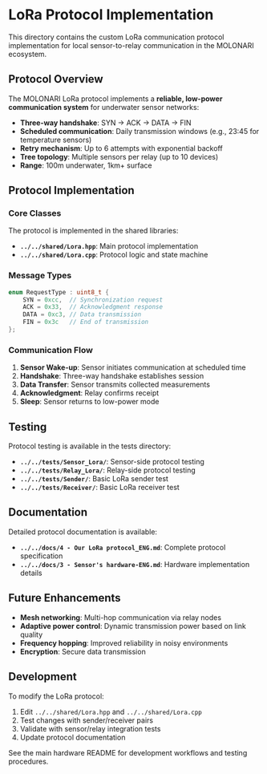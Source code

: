 # LoRa Protocol Implementation

This directory contains the custom LoRa communication protocol implementation for local sensor-to-relay communication in the MOLONARI ecosystem.

## Protocol Overview

The MOLONARI LoRa protocol implements a **reliable, low-power communication system** for underwater sensor networks:

- **Three-way handshake**: SYN → ACK → DATA → FIN
- **Scheduled communication**: Daily transmission windows (e.g., 23:45 for temperature sensors)
- **Retry mechanism**: Up to 6 attempts with exponential backoff
- **Tree topology**: Multiple sensors per relay (up to 10 devices)
- **Range**: 100m underwater, 1km+ surface

## Protocol Implementation

### Core Classes

The protocol is implemented in the shared libraries:

- **`../../shared/Lora.hpp`**: Main protocol implementation
- **`../../shared/Lora.cpp`**: Protocol logic and state machine

### Message Types

```cpp
enum RequestType : uint8_t {
    SYN = 0xcc,  // Synchronization request
    ACK = 0x33,  // Acknowledgment response  
    DATA = 0xc3, // Data transmission
    FIN = 0x3c   // End of transmission
};
```

### Communication Flow

1. **Sensor Wake-up**: Sensor initiates communication at scheduled time
2. **Handshake**: Three-way handshake establishes session
3. **Data Transfer**: Sensor transmits collected measurements
4. **Acknowledgment**: Relay confirms receipt
5. **Sleep**: Sensor returns to low-power mode

## Testing

Protocol testing is available in the tests directory:

- **`../../tests/Sensor_Lora/`**: Sensor-side protocol testing
- **`../../tests/Relay_Lora/`**: Relay-side protocol testing
- **`../../tests/Sender/`**: Basic LoRa sender test
- **`../../tests/Receiver/`**: Basic LoRa receiver test

## Documentation

Detailed protocol documentation is available:

- **`../../docs/4 - Our LoRa protocol_ENG.md`**: Complete protocol specification
- **`../../docs/3 - Sensor's hardware-ENG.md`**: Hardware implementation details

## Future Enhancements

- **Mesh networking**: Multi-hop communication via relay nodes
- **Adaptive power control**: Dynamic transmission power based on link quality
- **Frequency hopping**: Improved reliability in noisy environments
- **Encryption**: Secure data transmission

## Development

To modify the LoRa protocol:

1. Edit `../../shared/Lora.hpp` and `../../shared/Lora.cpp`
2. Test changes with sender/receiver pairs
3. Validate with sensor/relay integration tests
4. Update protocol documentation

See the main hardware README for development workflows and testing procedures.